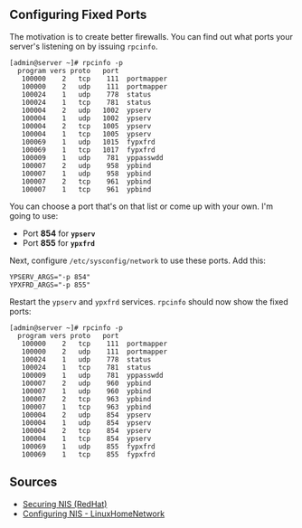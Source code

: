 Configuring Fixed Ports
-----------------------

The motivation is to create better firewalls. You can find out what
ports your server's listening on by issuing `rpcinfo`.

    [admin@server ~]# rpcinfo -p
      program vers proto   port  
       100000    2   tcp    111  portmapper  
       100000    2   udp    111  portmapper  
       100024    1   udp    778  status  
       100024    1   tcp    781  status  
       100004    2   udp   1002  ypserv  
       100004    1   udp   1002  ypserv  
       100004    2   tcp   1005  ypserv  
       100004    1   tcp   1005  ypserv  
       100069    1   udp   1015  fypxfrd  
       100069    1   tcp   1017  fypxfrd  
       100009    1   udp    781  yppasswdd  
       100007    2   udp    958  ypbind  
       100007    1   udp    958  ypbind  
       100007    2   tcp    961  ypbind  
       100007    1   tcp    961  ypbind

You can choose a port that's on that list or come up with your own. I'm
going to use:

* Port **854** for **`ypserv`**
* Port **855** for **`ypxfrd`**

Next, configure `/etc/sysconfig/network` to use these ports. Add this:

    YPSERV_ARGS="-p 854"  
    YPXFRD_ARGS="-p 855"

Restart the `ypserv` and `ypxfrd` services. `rpcinfo` should now show
the fixed ports:

    [admin@server ~]# rpcinfo -p  
      program vers proto   port  
       100000    2   tcp    111  portmapper  
       100000    2   udp    111  portmapper  
       100024    1   udp    778  status  
       100024    1   tcp    781  status  
       100009    1   udp    781  yppasswdd  
       100007    2   udp    960  ypbind  
       100007    1   udp    960  ypbind  
       100007    2   tcp    963  ypbind  
       100007    1   tcp    963  ypbind  
       100004    2   udp    854  ypserv
       100004    1   udp    854  ypserv  
       100004    2   tcp    854  ypserv  
       100004    1   tcp    854  ypserv  
       100069    1   udp    855  fypxfrd
       100069    1   tcp    855  fypxfrd

Sources
-------

* [Securing NIS (RedHat)](http://www.redhat.com/docs/manuals/linux/RHL-9-Manual/security-guide/s1-server-nis.html)
* [Configuring NIS - LinuxHomeNetwork](http://www.linuxhomenetworking.com/wiki/index.php/Quick_HOWTO_:_Ch30_:_Configuring_NIS)
